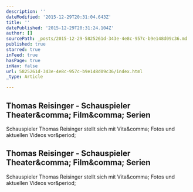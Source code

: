 ```yaml
---
description: ''
dateModified: '2015-12-29T20:31:04.643Z'
title: ''
datePublished: '2015-12-29T20:31:24.104Z'
author: []
sourcePath: _posts/2015-12-29-5825261d-343e-4e8c-957c-b9e148d09c36.md
published: true
starred: true
inFeed: true
hasPage: true
inNav: false
url: 5825261d-343e-4e8c-957c-b9e148d09c36/index.html
_type: Article

---
```

<article style=""><h1>Thomas Reisinger - Schauspieler Theater&amp;comma; Film&amp;comma; Serien</h1><p>Schauspieler Thomas Reisinger stellt sich mit Vita&amp;comma; Fotos und aktuellen Videos vor&amp;period;</p></article>

<article style=""><h1>Thomas Reisinger - Schauspieler Theater&amp;comma; Film&amp;comma; Serien</h1><p>Schauspieler Thomas Reisinger stellt sich mit Vita&amp;comma; Fotos und aktuellen Videos vor&amp;period;</p></article>
